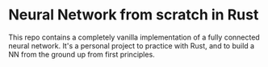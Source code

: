 # Neural Network from scratch in Rust

This repo contains a completely vanilla implementation of a fully connected neural network.
It's a personal project to practice with Rust, and to build a NN from the ground up from first principles.
